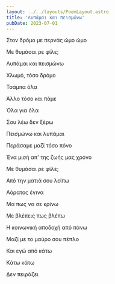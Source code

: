 ```yaml
---
layout: ../../layouts/PoemLayout.astro
title: 'Λυπάμαι και πεισμώνω'
pubDate: 2023-07-01
---
```


Στον δρόμο με περνάς ώμο ώμο

Με θυμάσαι ρε φίλε;

Λυπάμαι και πεισμώνω

Χλωμό, τόσο δρόμο

Τσάμπα όλα

Άλλο τόσο και πάμε

Όλα για όλα

Σου λέω δεν ξέρω

Πεισμώνω και λυπάμαι

Περάσαμε μαζί τόσο πόνο

Ένα μισή απ' της ζωής μας χρόνο

Με θυμάσαι ρε φίλε;

Από την ματιά σου λείπω

Αόρατος έγινα

Μα πως να σε κρίνω

Με βλέπεις πως βλέπω

Η κοινωνική αποδοχή από πάνω

Μαζί με το μαύρο σου πέπλο

Και εγώ από κάτω

Kάτω κάτω

Δεν πειράζει

